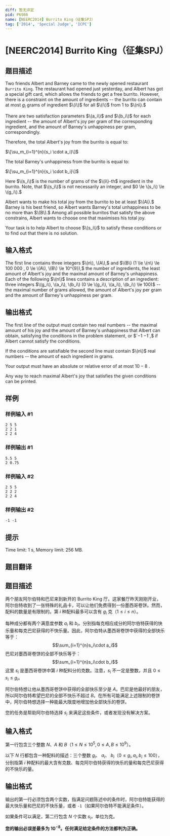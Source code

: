 ```yaml
---
diff: 暂无评定
pid: P6986
name: [NEERC2014] Burrito King（征集SPJ）
tag: ['2014', 'Special Judge', 'ICPC']
---
```

# [NEERC2014] Burrito King（征集SPJ）
## 题目描述



Two friends Albert and Barney came to the newly opened restaurant `Burrito King`. The restaurant had opened just yesterday, and Albert has got a special gift card, which allows the friends to get a free burrito. However, there is a constraint on the amount of ingredients -- the burrito can contain at most $g_i$ grams of ingredient $\(i\)$ for all $\(i\)$ from $1$ to $\(n\).$

There are two satisfaction parameters $\(a_i\)$ and $\(b_i\)$ for each ingredient -- the amount of Albert's joy per gram of the corresponding ingredient, and the amount of Barney's unhappiness per gram, correspondingly.

Therefore, the total Albert's joy from the burrito is equal to:

$\[\su_m_{i=1}^{n}{s_i \cdot a_i}\]$

The total Barney's unhappiness from the burrito is equal to:

$\[\su_m_{i=1}^{n}{s_i \cdot b_i}\]$

Here $\(s_i\)$ is the number of grams of the $\(i\)-th$ ingredient in the burrito. Note, that $\(s_i\)$ is not necessarily an integer, and $0 \le \(s_i\) \le \(g_i\).$

Albert wants to make his total joy from the burrito to be at least $\(A\).$ Barney is his best friend, so Albert wants Barney's total unhappiness to be no more than $\(B\).$ Among all possible burritos that satisfy the above constrains, Albert wants to choose one that maximises his total joy.

Your task is to help Albert to choose $\(s_i\)$ to satisfy these conditions or to find out that there is no solution.


## 输入格式



The first line contains three integers $\(n\), \(A\),$ and $\(B\) (1 \le \(n\) \le 100 000 , 0 \le \(A\), \(B\) \le 10^{9}),$ the number of ingredients, the least amount of Albert's joy and the maximal amount of Barney's unhappiness. Each of the following $\(n\)$ lines contains a description of an ingredient: three integers $\(g_i\), \(a_i\), \(b_i\) (0 \le \(g_i\), \(a_i\), \(b_i\) \le 100)$ -- the maximal number of grams allowed, the amount of Albert's joy per gram and the amount of Barney's unhappiness per gram.


## 输出格式



The first line of the output must contain two real numbers -- the maximal amount of his joy and the amount of Barney's unhappiness that Albert can obtain, satisfying the conditions in the problem statement, or $`−1 −1`,$ if Albert cannot satisfy the conditions.

If the conditions are satisfiable the second line must contain $\(n\)$ real numbers -- the amount of each ingredient in grams.

Your output must have an absolute or relative error of at most $10−8$ .

Any way to reach maximal Albert's joy that satisfies the given conditions can be printed.


## 样例

### 样例输入 #1
```
2 5 5
2 2 1
2 2 4

```
### 样例输出 #1
```
5.5 5
2 0.75

```
### 样例输入 #2
```
2 5 5
2 2 2
2 2 4

```
### 样例输出 #2
```
-1 -1

```
## 提示

Time limit: 1 s, Memory limit: 256 MB. 


## 题目翻译

## 题目描述
两个朋友阿尔伯特和巴尼来到新开的 Burrito King 厅。这家餐厅昨天刚刚开业，阿尔伯特收到了一张特殊的礼品卡，可以让他们免费得到一份墨西哥卷饼。然而，配料的数量是有限制的。第 $i$ 种配料最多可以含有 $g_i$ 克（$1\le i\le n$）。

每种成分都有两个满意度参数 $a_i$ 和 $b_i$。分别指每克相应成分的阿尔伯特获得的快乐量和每克巴尼获得的不快乐量。因此，阿尔伯特从墨西哥卷饼中获得的全部快乐等于：
$$\sum_{i=1}^{n}s_i\cdot a_i$$
巴尼对墨西哥卷饼的全部不快乐等于：
$$\sum_{i=1}^{n}s_i\cdot b_i$$
这里 $s_i$ 是墨西哥卷饼中第 $i$ 种配料分的克数。注意，$s_i$ 不一定是整数，并且 $0\le s_i\le g_i$。

阿尔伯特想让他从墨西哥卷饼中获得的全部快乐至少是 $A$。巴尼是他最好的朋友，所以阿尔伯特希望巴尼的全部不快乐不超过 $B$。在所有可能满足上述限制的卷饼中，阿尔伯特想选择一种能最大限度地增加他全部快乐的卷饼。

您的任务是帮助阿尔伯特选择 $s_i$ 来满足这些条件，或者发现没有解决方案。
## 输入格式
第一行包含三个整数 $N$、$A$ 和 $B$（$1\le N \le 10^{5},0\le A,B\le 10^{9}$）。

以下 $N$ 行都包含一种配料的描述：三个整数 $g_i$、 $a_i$、 $b_i$（$0\le g_i,a_i,b_i\le 100$），分别指第 $i$ 种配料的最大含有克数、每克阿尔伯特获得的快乐的量和每克巴尼获得的不快乐的量。
## 输出格式
输出的第一行必须包含两个实数，指满足问题陈述中的条件时，阿尔伯特能获得的最大快乐量和巴尼的不快乐量，或者 `-1`（如果阿尔伯特不能满足条件）。

如果条件可以满足，第二行包含 $N$ 个实数  $s_i$，单位为克。

**您的输出必误差最多为 $10^{-8}$。任何满足给定条件的方法都判为正确。**
